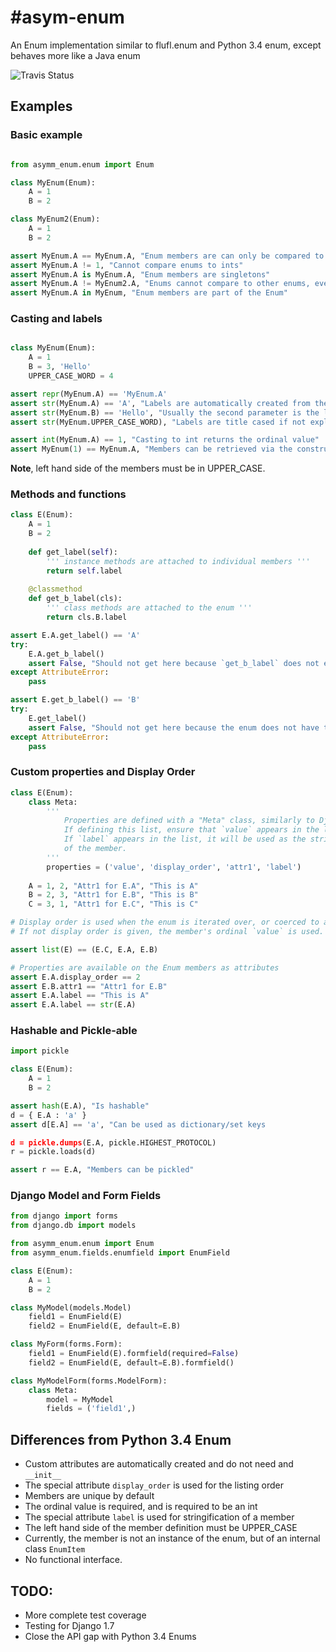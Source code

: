 #asym-enum
==========

An Enum implementation similar to flufl.enum and Python 3.4 enum, except behaves more like a Java enum

![Travis Status](https://travis.ci.org/AsymmetricVentures/asym-enum.svg)

## Examples

### Basic example
```python

from asymm_enum.enum import Enum

class MyEnum(Enum):
	A = 1
	B = 2

class MyEnum2(Enum):
	A = 1
	B = 2

assert MyEnum.A == MyEnum.A, "Enum members are can only be compared to themselves"
assert MyEnum.A != 1, "Cannot compare enums to ints"
assert MyEnum.A is MyEnum.A, "Enum members are singletons"
assert MyEnum.A != MyEnum2.A, "Enums cannot compare to other enums, even of the same ordinal"
assert MyEnum.A in MyEnum, "Enum members are part of the Enum"

```

### Casting and labels
```python

class MyEnum(Enum):
	A = 1
	B = 3, 'Hello'
	UPPER_CASE_WORD = 4

assert repr(MyEnum.A) == 'MyEnum.A'
assert str(MyEnum.A) == 'A', "Labels are automatically created from the left-hand-side"
assert str(MyEnum.B) == 'Hello', "Usually the second parameter is the label"
assert str(MyEnum.UPPER_CASE_WORD), "Labels are title cased if not explicitly given"

assert int(MyEnum.A) == 1, "Casting to int returns the ordinal value"
assert MyEnum(1) == MyEnum.A, "Members can be retrieved via the constructor given its ordinal"
```

**Note**, left hand side of the members must be in UPPER_CASE.

### Methods and functions
```python
class E(Enum):
	A = 1
	B = 2
	
	def get_label(self):
		''' instance methods are attached to individual members '''
		return self.label
	
	@classmethod
	def get_b_label(cls):
		''' class methods are attached to the enum '''
		return cls.B.label

assert E.A.get_label() == 'A'
try:
	E.A.get_b_label()
	assert False, "Should not get here because `get_b_label` does not exist on member"
except AttributeError:
	pass

assert E.get_b_label() == 'B'
try:
	E.get_label()
	assert False, "Should not get here because the enum does not have the instance function"
except AttributeError:
	pass

```

### Custom properties and Display Order
```python
class E(Enum):
	class Meta:
		'''
			Properties are defined with a "Meta" class, similarly to Django.
			If defining this list, ensure that `value` appears in the list exactly once.
			If `label` appears in the list, it will be used as the stringified label
			of the member.
		'''
		properties = ('value', 'display_order', 'attr1', 'label')
	
	A = 1, 2, "Attr1 for E.A", "This is A"
	B = 2, 3, "Attr1 for E.B", "This is B"
	C = 3, 1, "Attr1 for E.C", "This is C"

# Display order is used when the enum is iterated over, or coerced to a list/tuple.
# If not display order is given, the member's ordinal `value` is used.

assert list(E) == (E.C, E.A, E.B)

# Properties are available on the Enum members as attributes
assert E.A.display_order == 2
assert E.B.attr1 == "Attr1 for E.B"
assert E.A.label == "This is A"
assert E.A.label == str(E.A)
```

### Hashable and Pickle-able
```python
import pickle

class E(Enum):
	A = 1
	B = 2

assert hash(E.A), "Is hashable"
d = { E.A : 'a' }
assert d[E.A] == 'a', "Can be used as dictionary/set keys

d = pickle.dumps(E.A, pickle.HIGHEST_PROTOCOL)
r = pickle.loads(d)

assert r == E.A, "Members can be pickled"
```

### Django Model and Form Fields
```python
from django import forms
from django.db import models

from asymm_enum.enum import Enum
from asymm_enum.fields.enumfield import EnumField

class E(Enum):
	A = 1
	B = 2

class MyModel(models.Model)
	field1 = EnumField(E)
	field2 = EnumField(E, default=E.B)

class MyForm(forms.Form):
	field1 = EnumField(E).formfield(required=False)
	field2 = EnumField(E, default=E.B).formfield()

class MyModelForm(forms.ModelForm):
	class Meta:
		model = MyModel
		fields = ('field1',)

```

## Differences from Python 3.4 Enum

* Custom attributes are automatically created and do not need and `__init__`
* The special attribute `display_order` is used for the listing order
* Members are unique by default
* The ordinal value is required, and is required to be an int
* The special attribute `label` is used for stringification of a member
* The left hand side of the member definition must be UPPER_CASE
* Currently, the member is not an instance of the enum, but of an internal class `EnumItem`
* No functional interface.

## TODO:

* More complete test coverage
* Testing for Django 1.7
* Close the API gap with Python 3.4 Enums


